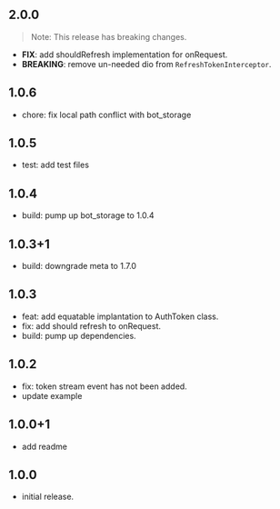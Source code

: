 ## 2.0.0

> Note: This release has breaking changes.

 - **FIX**: add shouldRefresh implementation for onRequest.
 - **BREAKING**: remove un-needed dio from `RefreshTokenInterceptor`.

## 1.0.6

* chore: fix local path conflict with bot_storage

## 1.0.5

* test: add test files

## 1.0.4

* build: pump up bot_storage to 1.0.4 

## 1.0.3+1

* build: downgrade meta to 1.7.0

## 1.0.3

* feat: add equatable implantation to AuthToken class.
* fix: add should refresh to onRequest.
* build: pump up dependencies.


## 1.0.2

* fix: token stream  event has not been added.
* update example


## 1.0.0+1

* add readme

## 1.0.0

* initial release.
